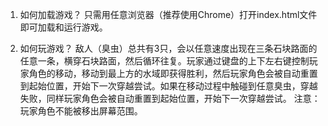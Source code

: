 1. 如何加载游戏？
   只需用任意浏览器（推荐使用Chrome）打开index.html文件即可加载和运行游戏。

2. 如何玩游戏？
   敌人（臭虫）总共有3只，会以任意速度出现在三条石块路面的任意一条，横穿石块路面，然后循环往复。玩家通过键盘的上下左右键控制玩家角色的移动，移动到最上方的水域即获得胜利，然后玩家角色会被自动重置到起始位置，开始下一次穿越尝试。如果在移动过程中触碰到任意臭虫，穿越失败，同样玩家角色会被自动重置到起始位置，开始下一次穿越尝试。
   注意：玩家角色不能被移出屏幕范围。